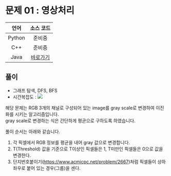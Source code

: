 # 문제 01 : 영상처리

| 언어 | 소스 코드 |
| :--: | :-------: |
| Python | 준비중 |
| C++    | 준비중 |
| Java | [바로가기](./Main.java) |

## 풀이

 - 그래프 탐색, DFS, BFS
 - 시간복잡도 : <img src="https://render.githubusercontent.com/render/math?math=O(N%2BM)">

해당 문제는 RGB 3개의 채널로 구성되어 있는 image를 gray scale로 변경하여 이진화를 시키는 알고리즘입니다.  
gray scale로 변경하는 식은 간단하게 평균으로 구하도록 하였습니다.  

풀이 순서는 아래와 같습니다.

1. 각 픽셀에서 RGB 정보를 평균을 내어 gray 값으로 변경합니다.
2. T(Threshold) 값을 기준으로 T이상인 픽셀들은 1, T미만인 픽셀들은 0으로 값을 변경한다.
3. 단지번호붙이기(https://www.acmicpc.net/problem/2667)처럼 픽셀들이 상하좌우로 붙어 있는 경우(그룹)을 센다.

